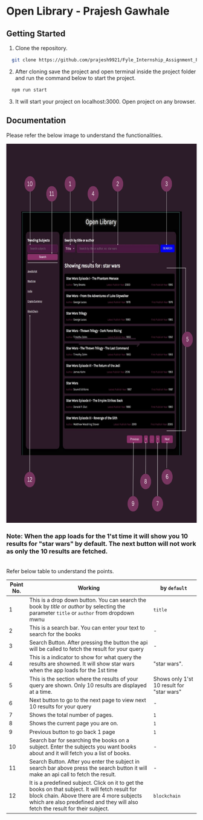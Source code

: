 # Open Library - Prajesh Gawhale


## Getting Started

1. Clone the repository.
```sh
  git clone https://github.com/prajesh9921/Fyle_Internship_Assignment_Prajesh_Gawhale.git
```
2. After cloning save the project and open terminal inside the project folder and run the command below to start the project.
```sh
  npm run start
```
3. It will start your project on localhost:3000. Open project on any browser.

## Documentation
Please refer the below image to understand the functionalities.

<img src="src/assests/images/open_library_guide.png" height="1000" width=100%/>

### Note: When the app loads for the 1'st time it will show you 10 results for "star wars" by default. The next button will not work as only the 10 results are fetched.
<br>
Refer below table to understand the points.

| Point No. | Working | by `default` |
| --- | --- | --- |
| 1 | This is a drop down button. You can search the book by *title* or *author* by selecting the parameter `title` or `author` from dropdown mwnu  |  `title` |
| 2 | This is a search bar. You can enter your text to search for the books | - |
| 3 | Search Button. After pressing the button the api will be called to fetch the result for your query | - |
| 4 | This is a indicator to show for what query the results are showned. It will show star wars when the app loads for the 1st time | "star wars". |
| 5 | This is the section where the results of your query are shown. Only 10 results are displayed at a time. | Shows only 1'st 10 result for "star wars" | 
| 6 | Next button to go to the next page to view next 10 results for your query | - |
| 7 | Shows the total number of pages. | `1` |
| 8 | Shows the current page you are on. | `1` |
| 9 | Previous button to go back 1 page | `1` |
| 10 | Search bar for searching the books on a subject. Enter the subjects you want books about and it will fetch you a list of books. | - |
| 11 | Search Button. After you enter the subject in search bar above press the search button it will make an api call to fetch the result. | - |
| 12 | It is a predefined subject. Click on it to get the books on that subject. It will fetch result for block chain. Above there are 4 more subjects which are also predefined and they will also fetch the result for their subject.| `blockchain` |
